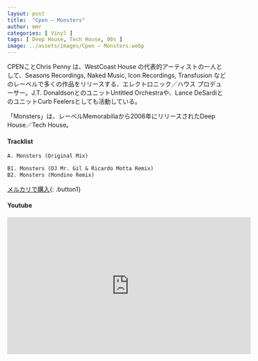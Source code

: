 ```yaml
---
layout: post
title:  "Cpen – Monsters"
author: mmr
categories: [ Vinyl ]
tags: [ Deep House, Tech House, 00s ]
image: ../assets/images/Cpen – Monsters.webp
---
```


CPENことChris Penny は、WestCoast House の代表的アーティストの一人として、Seasons Recordings, Naked Music, Icon Recordings, Transfusion などのレーベルで多くの作品をリリースする、エレクトロニック／ハウス プロデューサー。J.T. DonaldsonとのユニットUntitled Orchestraや、Lance DeSardiとのユニットCurb Feelersとしても活動している。

「Monsters」は、レーベルMemorabiliaから2006年にリリースされたDeep House／Tech House。


#### Tracklist
```md
A. Monsters (Original Mix)

B1. Monsters (DJ Mr. Gil & Ricardo Motta Remix)
B2. Monsters (Mondino Remix)
```

[メルカリで購入](https://jp.mercari.com/item/m55407425290?afid=6142608987){: .button1}

#### Youtube
<iframe width="560" height="315" src="https://www.youtube.com/embed/GNyvKcJAFqY?si=UYCCauXWSIVA1xte" title="YouTube video player" frameborder="0" allow="accelerometer; autoplay; clipboard-write; encrypted-media; gyroscope; picture-in-picture; web-share" referrerpolicy="strict-origin-when-cross-origin" allowfullscreen></iframe>